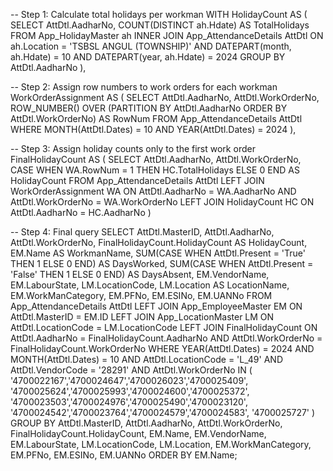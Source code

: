 -- Step 1: Calculate total holidays per workman
WITH HolidayCount AS (
    SELECT 
        AttDtl.AadharNo,
        COUNT(DISTINCT ah.Hdate) AS TotalHolidays
    FROM 
        App_HolidayMaster ah
    INNER JOIN 
        App_AttendanceDetails AttDtl 
        ON ah.Location = 'TSBSL ANGUL (TOWNSHIP)' 
        AND DATEPART(month, ah.Hdate) = 10 
        AND DATEPART(year, ah.Hdate) = 2024
    GROUP BY 
        AttDtl.AadharNo
),

-- Step 2: Assign row numbers to work orders for each workman
WorkOrderAssignment AS (
    SELECT 
        AttDtl.AadharNo,
        AttDtl.WorkOrderNo,
        ROW_NUMBER() OVER (PARTITION BY AttDtl.AadharNo ORDER BY AttDtl.WorkOrderNo) AS RowNum
    FROM 
        App_AttendanceDetails AttDtl
    WHERE 
        MONTH(AttDtl.Dates) = 10 
        AND YEAR(AttDtl.Dates) = 2024
),

-- Step 3: Assign holiday counts only to the first work order
FinalHolidayCount AS (
    SELECT 
        AttDtl.AadharNo,
        AttDtl.WorkOrderNo,
        CASE 
            WHEN WA.RowNum = 1 THEN HC.TotalHolidays 
            ELSE 0 
        END AS HolidayCount
    FROM 
        App_AttendanceDetails AttDtl
    LEFT JOIN 
        WorkOrderAssignment WA 
        ON AttDtl.AadharNo = WA.AadharNo 
        AND AttDtl.WorkOrderNo = WA.WorkOrderNo
    LEFT JOIN 
        HolidayCount HC 
        ON AttDtl.AadharNo = HC.AadharNo
)

-- Step 4: Final query
SELECT 
    AttDtl.MasterID,
    AttDtl.AadharNo,
    AttDtl.WorkOrderNo,
    FinalHolidayCount.HolidayCount AS HolidayCount,
    EM.Name AS WorkmanName,
    SUM(CASE WHEN AttDtl.Present = 'True' THEN 1 ELSE 0 END) AS DaysWorked,
    SUM(CASE WHEN AttDtl.Present = 'False' THEN 1 ELSE 0 END) AS DaysAbsent,
    EM.VendorName,
    EM.LabourState,
    LM.LocationCode,
    LM.Location AS LocationName,
    EM.WorkManCategory,
    EM.PFNo,
    EM.ESINo,
    EM.UANNo
FROM 
    App_AttendanceDetails AttDtl
LEFT JOIN 
    App_EmployeeMaster EM 
    ON AttDtl.MasterID = EM.ID
LEFT JOIN 
    App_LocationMaster LM 
    ON AttDtl.LocationCode = LM.LocationCode
LEFT JOIN 
    FinalHolidayCount 
    ON AttDtl.AadharNo = FinalHolidayCount.AadharNo 
    AND AttDtl.WorkOrderNo = FinalHolidayCount.WorkOrderNo
WHERE 
    YEAR(AttDtl.Dates) = 2024
    AND MONTH(AttDtl.Dates) = 10
    AND AttDtl.LocationCode = 'L_49'
    AND AttDtl.VendorCode = '28291'
    AND AttDtl.WorkOrderNo IN (
        '4700022167','4700024647','4700026023','4700025409',
        '4700025624','4700025993','4700024600','4700025372',
        '4700023503','4700024976','4700025490','4700023120',
        '4700024542','4700023764','4700024579','4700024583',
        '4700025727'
    )
GROUP BY 
    AttDtl.MasterID, 
    AttDtl.AadharNo, 
    AttDtl.WorkOrderNo, 
    FinalHolidayCount.HolidayCount, 
    EM.Name,
    EM.VendorName,
    EM.LabourState,
    LM.LocationCode,
    LM.Location,
    EM.WorkManCategory,
    EM.PFNo,
    EM.ESINo,
    EM.UANNo
ORDER BY 
    EM.Name;
